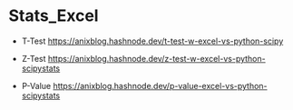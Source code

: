 # Stats_Excel
- T-Test
  https://anixblog.hashnode.dev/t-test-w-excel-vs-python-scipy

- Z-Test
  https://anixblog.hashnode.dev/z-test-w-excel-vs-python-scipystats

- P-Value
  https://anixblog.hashnode.dev/p-value-excel-vs-python-scipystats
